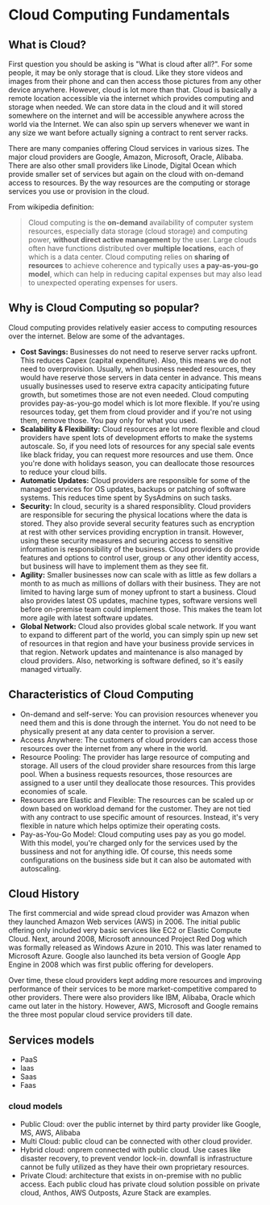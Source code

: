 # Cloud Computing Fundamentals

## What is Cloud?

First question you should be asking is "What is cloud after all?". For some people, it may be only storage that is cloud. Like they store videos and images from their phone and can then access those pictures from any other device anywhere. However, cloud is lot more than that. Cloud is basically a remote location accessible via the internet which provides computing and storage when needed. We can store data in the cloud and it will stored somewhere on the internet and will be accessible anywhere across the world via the Internet. We can also spin up servers whenever we want in any size we want before actually signing a contract to rent server racks.

There are many companies offering Cloud services in various sizes. The major cloud providers are Google, Amazon, Microsoft, Oracle, Alibaba. There are also other small providers like Linode, Digital Ocean which provide smaller set of services but again on the cloud with on-demand access to resources. By the way resources are the computing or storage services you use or provision in the cloud.

From wikipedia definition:
> Cloud computing is the **on-demand** availability of computer system resources, especially data storage (cloud storage) and computing power, **without direct active management** by the user. Large clouds often have functions distributed over **multiple locations**, each of which is a data center. Cloud computing relies on **sharing of resources** to achieve coherence and typically uses **a pay-as-you-go model**, which can help in reducing capital expenses but may also lead to unexpected operating expenses for users.

## Why is Cloud Computing so popular?

Cloud computing provides relatively easier access to computing resources over the internet. Below are some of the advantages.

- **Cost Savings:** Businesses do not need to reserve server racks upfront. This reduces Capex (capital expenditure). Also, this means we do not need to overprovision. Usually, when business needed resources, they would have reserve those servers in data center in advance. This means usually businesses used to reserve extra capacity anticipating future growth, but sometimes those are not even needed. Cloud computing provides pay-as-you-go model which is lot more flexible. If you're using resources today, get them from cloud provider and if you're not using them, remove those. You pay only for what you used.
- **Scalability & Flexibility:** Cloud resources are lot more flexible and cloud providers have spent lots of development efforts to make the systems autoscale. So, if you need lots of resources for any special sale events like black friday, you can request more resources and use them. Once you're done with holidays season, you can deallocate those resources to reduce your cloud bills.
- **Automatic Updates:** Cloud providers are responsible for some of the managed services for OS updates, backups or patching of software systems. This reduces time spent  by SysAdmins on such tasks.
- **Security:** In cloud, security is a shared responsiblity. Cloud providers are responsible for securing the physical locations where the data is stored. They also provide several security features such as encryption at rest with other services providing encryption in transit. However, using these security measures and securing access to sensitive information is responsibility of the business. Cloud providers do provide features and options to control user, group or any other identity access, but business will have to implement them as they see fit.
- **Agility:** Smaller businesses now can scale with as little as few dollars a month to as much as millions of dollars with their business. They are not limited to having large sum of money upfront to start a business. Cloud also provides latest OS updates, machine types, software versions well before on-premise team could implement those. This makes the team lot more agile with latest software updates.
- **Global Network:** Cloud also provides global scale network. If you want to expand to different part of the world, you can simply spin up new set of resources in that region and have your business provide services in that region. Network updates and maintenance is also managed by cloud providers. Also, networking is software defined, so it's easily managed virtually.

## Characteristics of Cloud Computing

- On-demand and self-serve: You can provision resources whenever you need them and this is done through the internet. You do not need to be physically present at any data center to provision a server.
- Access Anywhere: The customers of cloud providers can access those resources over the internet from any where in the world.
- Resource Pooling: The provider has large resource of computing and storage. All users of the cloud provider share resources from this large pool. When a business requests resources, those resources are assigned to a user until they deallocate those resources. This provides economies of scale.
- Resources are Elastic and Flexible: The resources can be scaled up or down based on workload demand for the customer. They are not tied with any contract to use specific amount of resources. Instead, it's very flexible in nature which helps optimize their operating costs.
- Pay-as-You-Go Model: Cloud computing uses pay as you go model. With this model, you're charged only for the services used by the bussiness and not for anything idle. Of course, this needs some configurations on the business side but it can also be automated with autoscaling.

## Cloud History

The first commercial and wide spread cloud provider was Amazon when they launched Amazon Web services (AWS) in 2006. The initial public offering only included very basic services like EC2 or Elastic Compute Cloud. Next, around 2008, Microsoft announced Project Red Dog which was formally released as Windows Azure in 2010. This was later renamed to Microsoft Azure. Google also launched its beta version of Google App Engine in 2008 which was first public offering for developers.

Over time, these cloud providers kept adding more resources and improving performance of their services to be more market-competitive compared to other providers. There were also providers like IBM, Alibaba, Oracle which came out later in the history. However, AWS, Microsoft and Google remains the three most popular cloud service providers till date.


## Services models

- PaaS
- Iaas
- Saas
- Faas

### cloud models

- Public Cloud: over the public internet by third party provider like Google, MS, AWS, Alibaba
- Multi Cloud: public cloud can be connected with other cloud provider. 
- Hybrid cloud: onprem connected with public cloud. Use cases like disaster recovery, to prevent vendor lock-in. downfall is infrastructure cannot be fully utilized as they have their own proprietary resources. 
- Private Cloud: architecture that exists in on-premise with no public access. Each public cloud has private cloud solution possible on private cloud, Anthos, AWS Outposts, Azure Stack are examples.
